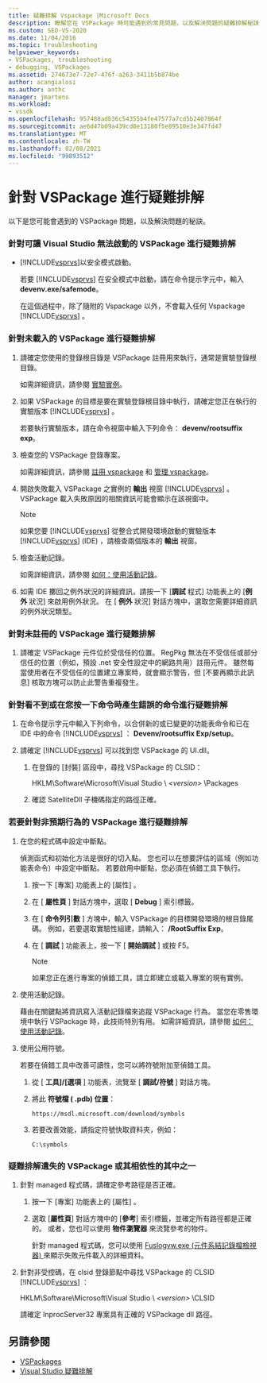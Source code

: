 ```yaml
---
title: 疑難排解 Vspackage |Microsoft Docs
description: 瞭解您在 VSPackage 時可能遇到的常見問題，以及解決問題的疑難排解秘訣。
ms.custom: SEO-VS-2020
ms.date: 11/04/2016
ms.topic: troubleshooting
helpviewer_keywords:
- VSPackages, troubleshooting
- debugging, VSPackages
ms.assetid: 274673e7-72e7-476f-a263-3411b5b874be
author: acangialosi
ms.author: anthc
manager: jmartens
ms.workload:
- vssdk
ms.openlocfilehash: 957488adb36c54355b4fe47577a7cd5b2407864f
ms.sourcegitcommit: ae6d47b09a439cd0e13180f5e89510e3e347fd47
ms.translationtype: MT
ms.contentlocale: zh-TW
ms.lasthandoff: 02/08/2021
ms.locfileid: "99893512"
---
```

# <a name="troubleshooting-vspackages"></a>針對 VSPackage 進行疑難排解
以下是您可能會遇到的 VSPackage 問題，以及解決問題的秘訣。

### <a name="to-troubleshoot-a-vspackage-that-keeps-visual-studio-from-starting"></a>針對可讓 Visual Studio 無法啟動的 VSPackage 進行疑難排解

- [!INCLUDE[vsprvs](../code-quality/includes/vsprvs_md.md)]以安全模式啟動。

   若要 [!INCLUDE[vsprvs](../code-quality/includes/vsprvs_md.md)] 在安全模式中啟動，請在命令提示字元中，輸入 **devenv.exe/safemode**。

   在這個過程中，除了隨附的 Vspackage 以外，不會載入任何 Vspackage [!INCLUDE[vsprvs](../code-quality/includes/vsprvs_md.md)] 。

### <a name="to-troubleshoot-a-vspackage-that-does-not-load"></a>針對未載入的 VSPackage 進行疑難排解

1. 請確定您使用的登錄根目錄是 VSPackage 註冊用來執行，通常是實驗登錄根目錄。

    如需詳細資訊，請參閱 [實驗實例](../extensibility/the-experimental-instance.md)。

2. 如果 VSPackage 的目標是要在實驗登錄根目錄中執行，請確定您正在執行的實驗版本 [!INCLUDE[vsprvs](../code-quality/includes/vsprvs_md.md)] 。

    若要執行實驗版本，請在命令視窗中輸入下列命令： **devenv/rootsuffix exp**。

3. 檢查您的 VSPackage 登錄專案。

    如需詳細資訊，請參閱 [註冊 vspackage](registering-and-unregistering-vspackages.md) 和 [管理 vspackage](../extensibility/managing-vspackages.md)。

4. 開啟失敗載入 VSPackage 之實例的 **輸出** 視窗 [!INCLUDE[vsprvs](../code-quality/includes/vsprvs_md.md)] 。 VSPackage 載入失敗原因的相關資訊可能會顯示在該視窗中。

   > [!NOTE]
   > 如果您要 [!INCLUDE[vsprvs](../code-quality/includes/vsprvs_md.md)] 從整合式開發環境啟動的實驗版本 [!INCLUDE[vsprvs](../code-quality/includes/vsprvs_md.md)] (IDE) ，請檢查兩個版本的 **輸出** 視窗。

5. 檢查活動記錄。

    如需詳細資訊，請參閱 [如何：使用活動記錄](../extensibility/how-to-use-the-activity-log.md)。

6. 如需 IDE 擲回之例外狀況的詳細資訊，請按一下 [**調試** 程式] 功能表上的 [**例外** 狀況] 來啟用例外狀況。 在 [ **例外** 狀況] 對話方塊中，選取您需要詳細資訊的例外狀況類型。

### <a name="to-troubleshoot-a-vspackage-that-does-not-register"></a>針對未註冊的 VSPackage 進行疑難排解

1. 請確定 VSPackage 元件位於受信任的位置。 RegPkg 無法在不受信任或部分信任的位置（例如，預設 .net 安全性設定中的網路共用）註冊元件。 雖然每當使用者在不受信任的位置建立專案時，就會顯示警告，但 [不要再顯示此訊息] 核取方塊可以防止此警告重複發生。

### <a name="to-troubleshoot-a-command-that-is-not-visible-or-that-generates-an-error-when-you-click-a-command"></a>針對看不到或在您按一下命令時產生錯誤的命令進行疑難排解

1. 在命令提示字元中輸入下列命令，以合併新的或已變更的功能表命令和已在 IDE 中的命令 [!INCLUDE[vsprvs](../code-quality/includes/vsprvs_md.md)] ： **Devenv/rootsuffix Exp/setup**。

2. 請確定 [!INCLUDE[vsprvs](../code-quality/includes/vsprvs_md.md)] 可以找到您 VSPackage 的 UI.dll。

   1. 在登錄的 [封裝] 區段中，尋找 VSPackage 的 CLSID：

        HKLM\Software\Microsoft\Visual Studio \\ *\<version>* \Packages

   2. 確認 SatelliteDll 子機碼指定的路徑正確。

### <a name="to-troubleshoot-a-vspackage-that-behaves-unexpectedly"></a>若要針對非預期行為的 VSPackage 進行疑難排解

1. 在您的程式碼中設定中斷點。

     偵測函式和初始化方法是很好的切入點。 您也可以在想要評估的區域（例如功能表命令）中設定中斷點。 若要啟用中斷點，您必須在偵錯工具下執行。

    1. 按一下 [專案]  功能表上的 [屬性]  。

    2. 在 [ **屬性頁** ] 對話方塊中，選取 [ **Debug** ] 索引標籤。

    3. 在 [ **命令列引數** ] 方塊中，輸入 VSPackage 的目標開發環境的根目錄尾碼。 例如，若要選取實驗性組建，請輸入： **/RootSuffix Exp**。

    4. 在 [ **調試** ] 功能表上，按一下 [ **開始調試** ] 或按 F5。

        > [!NOTE]
        > 如果您正在進行專案的偵錯工具，請立即建立或載入專案的現有實例。

2. 使用活動記錄。

     藉由在關鍵點將資訊寫入活動記錄檔來追蹤 VSPackage 行為。 當您在零售環境中執行 VSPackage 時，此技術特別有用。 如需詳細資訊，請參閱 [如何：使用活動記錄](../extensibility/how-to-use-the-activity-log.md)。

3. 使用公用符號。

     若要在偵錯工具中改善可讀性，您可以將符號附加至偵錯工具。

    1. 從 [ **工具]/[選項** ] 功能表，流覽至 [ **調試/符號** ] 對話方塊。

    2. 將此 **符號檔 ( .pdb) 位置**：

         `https://msdl.microsoft.com/download/symbols`

    3. 若要改善效能，請指定符號快取資料夾，例如：

        ```
        C:\symbols
        ```

### <a name="to-troubleshoot-a-missing-vspackage-or-one-of-its-dependencies"></a>疑難排解遺失的 VSPackage 或其相依性的其中之一

1. 針對 managed 程式碼，請確定參考路徑是否正確。

   1. 按一下 [專案]  功能表上的 [屬性]  。

   2. 選取 [**屬性頁**] 對話方塊中的 [**參考**] 索引標籤，並確定所有路徑都是正確的。 或者，您也可以使用 **物件瀏覽器** 來流覽參考的物件。

        針對 managed 程式碼，您可以使用 [Fuslogvw.exe (元件系結記錄檔檢視器) ](/dotnet/framework/tools/fuslogvw-exe-assembly-binding-log-viewer) 來顯示失敗元件載入的詳細資料。

2. 針對非受控碼，在 clsid 登錄節點中尋找 VSPackage 的 CLSID [!INCLUDE[vsprvs](../code-quality/includes/vsprvs_md.md)] ：

    HKLM\Software\Microsoft\Visual Studio \\ *\<version>* \CLSID

   請確定 InprocServer32 專案具有正確的 VSPackage dll 路徑。

## <a name="see-also"></a>另請參閱
- [VSPackages](../extensibility/internals/vspackages.md)
- [Visual Studio 疑難排解](/troubleshoot/visualstudio/welcome-visual-studio/)

